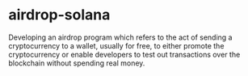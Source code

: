 # airdrop-solana
Developing an airdrop program which refers to the act of sending a cryptocurrency to a wallet, usually for free, to either promote the cryptocurrency or enable developers to test out transactions over the blockchain without spending real money.
